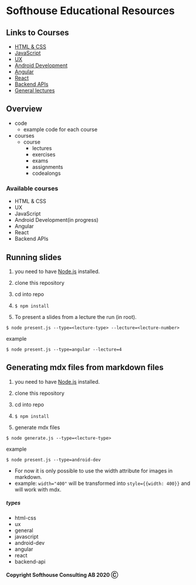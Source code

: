 # Softhouse Educational Resources

## Links to Courses

* [HTML & CSS](/courses/html-css)
* [JavaScript](/courses/javascript)
* [UX](/courses/ux)
* [Android Development](/courses/android-dev)
* [Angular](/courses/angular)
* [React](/courses/react)
* [Backend APIs](/courses/backend-api)
* [General lectures](/courses/general)

## Overview

* code
  * example code for each course
* courses
   * course
      * lectures
      * exercises
      * exams
      * assignments
      * codealongs

### Available courses

* HTML & CSS
* UX
* JavaScript
* Android Development(in progress)
* Angular
* React
* Backend APIs

## Running slides

1. you need to have [Node.js](https://nodejs.org/en/) installed.

1. clone this repository

1. cd into repo

1. ```$ npm install```

1. To present a slides from a lecture the run (in root).
```
$ node present.js --type=<lecture-type> --lecture=<lecture-number>
```

example

```
$ node present.js --type=angular --lecture=4
```

## Generating mdx files from markdown files

1. you need to have [Node.js](https://nodejs.org/en/) installed.

1. clone this repository

1. cd into repo

1. ```$ npm install```

1. generate mdx files
```
$ node generate.js --type=<lecture-type>
```

example

```
$ node present.js --type=android-dev
```

* For now it is only possible to use the width attribute for images in markdown.
* example: ```width="400"``` will be transformed into ```style={{width: 400}}``` and will work with mdx.


##### types

* html-css
* ux
* general
* javascript
* android-dev
* angular
* react
* backend-api



#### Copyright Softhouse Consulting AB 2020 Ⓒ
